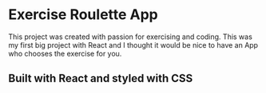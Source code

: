 # Exercise Roulette App

This project was created with passion for exercising and coding.
This was my first big project with React and I thought it would be nice to have an App who chooses the exercise for you. 

## Built with React and styled with CSS

